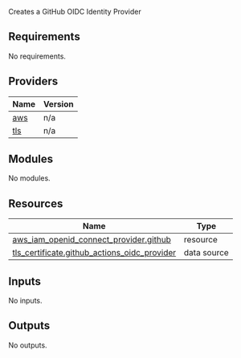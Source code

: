 Creates a GitHub OIDC Identity Provider

<!-- BEGINNING OF PRE-COMMIT-TERRAFORM DOCS HOOK -->
## Requirements

No requirements.

## Providers

| Name | Version |
|------|---------|
| <a name="provider_aws"></a> [aws](#provider\_aws) | n/a |
| <a name="provider_tls"></a> [tls](#provider\_tls) | n/a |

## Modules

No modules.

## Resources

| Name | Type |
|------|------|
| [aws_iam_openid_connect_provider.github](https://registry.terraform.io/providers/hashicorp/aws/latest/docs/resources/iam_openid_connect_provider) | resource |
| [tls_certificate.github_actions_oidc_provider](https://registry.terraform.io/providers/hashicorp/tls/latest/docs/data-sources/certificate) | data source |

## Inputs

No inputs.

## Outputs

No outputs.
<!-- END OF PRE-COMMIT-TERRAFORM DOCS HOOK -->
